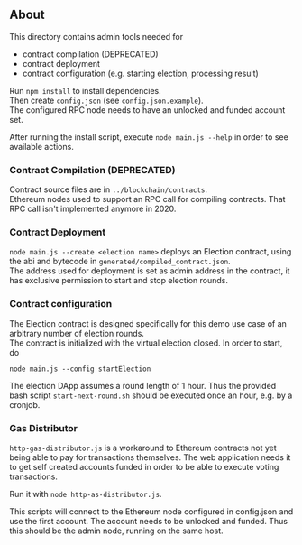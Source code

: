 ## About

This directory contains admin tools needed for
* contract compilation (DEPRECATED)
* contract deployment
* contract configuration (e.g. starting election, processing result)

Run `npm install` to install dependencies.  
Then create `config.json` (see `config.json.example`).  
The configured RPC node needs to have an unlocked and funded account set.

After running the install script, execute ```node main.js --help``` in order to see available actions.

### Contract Compilation (DEPRECATED)

Contract source files are in `../blockchain/contracts`.  
Ethereum nodes used to support an RPC call for compiling contracts. That RPC call isn't implemented anymore in 2020.

### Contract Deployment

`node main.js --create <election name>` deploys an Election contract, using the abi and bytecode in `generated/compiled_contract.json`.  
The address used for deployment is set as admin address in the contract, it has exclusive permission to start and stop election rounds.

### Contract configuration

The Election contract is designed specifically for this demo use case of an arbitrary number of election rounds.  
The contract is initialized with the virtual election closed. In order to start, do
```
node main.js --config startElection
```

The election DApp assumes a round length of 1 hour. Thus the provided bash script `start-next-round.sh` should be executed once an hour, e.g. by a cronjob. 

### Gas Distributor

`http-gas-distributor.js` is a workaround to Ethereum contracts not yet being able to pay for transactions themselves.
The web application needs it to get self created accounts funded in order to be able to execute voting transactions.

Run it with ```node http-as-distributor.js```.

This scripts will connect to the Ethereum node configured in config.json and use the first account.
The account needs to be unlocked and funded. Thus this should be the admin node, running on the same host.
